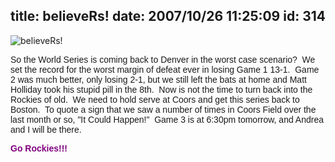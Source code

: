 title: believeRs!
date: 2007/10/26 11:25:09
id: 314
---
![believeRs!](/journal_images/mini-DSC01590-journal.jpg)

<font face="Arial">So the World Series is coming back to Denver in the worst case scenario?  We set the record for the worst margin of defeat ever in losing Game 1 13-1.  Game 2 was much better, only losing 2-1, but we still left the bats at home and Matt Holliday took his stupid pill in the 8th.  Now is not the time to turn back into the Rockies of old.  We need to hold serve at Coors and get this series back to Boston.  To quote a sign that we saw a number of times in Coors Field over the last month or so, "It Could Happen!"  Game 3 is at 6:30pm tomorrow, and Andrea and I will be there. </font>

<font face="Arial" color="#800080">**Go Rockies!!!**</font>